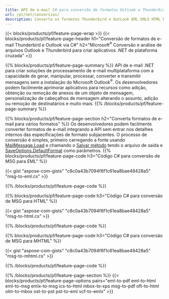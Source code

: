 ```yaml
---
title: API de e-mail C# para conversão de formatos Outlook e Thunderbird
url: /pt/net/conversion/
description: Converta os formatos Thunderbird e OutLook EML EMLX HTML MBOX ICS MSG OFT OLM OST PST e VCF com poucas linhas de código C# via biblioteca .NET Email.
---
```


{{< blocks/products/pf/feature-page-wrap >}}
{{< blocks/products/pf/feature-page-header h1="Conversão de formatos de e-mail Thunderbird e Outlook via C#" h2="Microsoft<sup>&reg;</sup> Conversão e análise de arquivos Outlook e Thunderbird para criar aplicativos .NET de plataforma cruzada" >}}

{{% blocks/products/pf/feature-page-summary %}}
API de e-mail .NET para criar soluções de processamento de e-mail multiplataforma com a capacidade de gerar, manipular, processar, converter e transmitir mensagens sem a instalação do Microsoft Outlook<sup>&reg;</sup>. Os desenvolvedores podem facilmente aprimorar aplicativos para recursos como adição, obtenção ou remoção de anexos de um objeto de mensagem, personalização de cabeçalhos de mensagem alterando o assunto, adição ou remoção de destinatários e muito mais.
{{% /blocks/products/pf/feature-page-summary  %}}

{{% blocks/products/pf/feature-page-section  h2="Converta formatos de e-mail para vários formatos" %}}
Os desenvolvedores podem facilmente converter formatos de e-mail integrando a API sem entrar nos detalhes internos das especificações de formato subjacentes. O processo de conversão é simples, primeiro carregando a fonte usando [MailMessage.Load](https://reference.aspose.com/email/net/aspose.email/mailmessage/load#load_2) e chamando o [Salvar método](https://reference.aspose.com/email/net/aspose.email/mailmessage/save#save_3) tendo o arquivo de saída e [SaveOptions.DefaultFormat](https://reference.aspose.com/email/net/aspose.email/saveoptions/) como parâmetros.
{{% blocks/products/pf/feature-page-code h3="Código C# para conversão de MSG para EML" %}}

{{< gist "aspose-com-gists" "c8c0a43b7094f6f1c61ea8bae48428a5" "msg-to-eml.cs" >}}

{{% /blocks/products/pf/feature-page-code  %}}

{{% blocks/products/pf/feature-page-code h3="Código C# para conversão de MSG para HTML" %}}

{{< gist "aspose-com-gists" "c8c0a43b7094f6f1c61ea8bae48428a5" "msg-to-html.cs" >}}

{{% /blocks/products/pf/feature-page-code %}}

{{% blocks/products/pf/feature-page-code h3="Código C# para conversão de MSG para MHTML" %}}

{{< gist "aspose-com-gists" "c8c0a43b7094f6f1c61ea8bae48428a5" "msg-to-mhtml.cs" >}}

{{% /blocks/products/pf/feature-page-code %}}

{{% /blocks/products/pf/feature-page-section %}}
{{< blocks/products/pf/feature-page-options pairs="eml-to-pdf eml-to-html eml-to-msg emlx-to-msg ics-to-html mbox-to-xps msg-to-pdf oft-to-html olm-to-mbox ost-to-pst pst-to-eml vcf-to-emlx" >}}